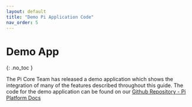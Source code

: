 ```yaml
---
layout: default
title: "Demo Pi Application Code"
nav_order: 5
---
```


# Demo App
{: .no_toc }

The Pi Core Team has released a demo application which shows the integration of many of the features described throughout this guide. The code for the demo application can be found on our [Github Repository - Pi Platform Docs](https://github.com/pi-apps/pi-platform-docs)


